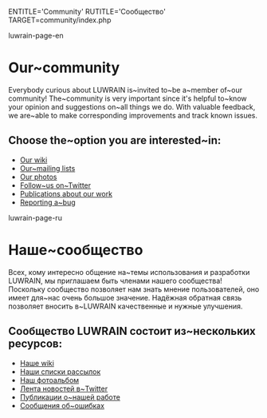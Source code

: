 
ENTITLE='Community'
RUTITLE='Сообщество'
TARGET=community/index.php

luwrain-page-en

# Our~community

Everybody curious about LUWRAIN is~invited to~be a~member of~our community!
The~community is very important since it's helpful to~know  your opinion and suggestions on~all things we do.
With valuable feedback, we are~able to make  corresponding improvements and track known issues.

## Choose the~option you are interested~in:

* [Our wiki](http://wiki.luwrain.org)
* [Our~mailing lists](local:mailing-lists)
* [Our photos](local:album/)
* [Follow~us on~Twitter](http://twitter.com/luwrain)
* [Publications about our work](local:publications)
* [Reporting a~bug](local:bugs)

luwrain-page-ru

# Наше~сообщество

Всех, кому интересно общение на~темы использования и разработки LUWRAIN, 
мы приглашаем быть членами нашего сообщества!
Поскольку сообщество позволяет нам знать мнение пользователей,
оно имеет для~нас очень большое значение.
Надёжная обратная связь позволяет вносить в~LUWRAIN качественные и нужные улучшения.

## Сообщество LUWRAIN состоит из~нескольких ресурсов:

* [Наше wiki](http://wiki.luwrain.org)
* [Наши списки рассылок](local:mailing-lists)
* [Наш фотоальбом](local:album/)
* [Лента новостей  в~Twitter](http://twitter.com/luwrain)
* [Публикации о~нашей работе](local:publications/)
* [Сообщения об~ошибках](local:bugs)

